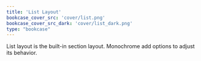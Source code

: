 ```yaml
---
title: 'List Layout'
bookcase_cover_src: 'cover/list.png'
bookcase_cover_src_dark: 'cover/list_dark.png'
type: "bookcase"
---
```


List layout is the built-in section layout. Monochrome add options to adjust its behavior.
